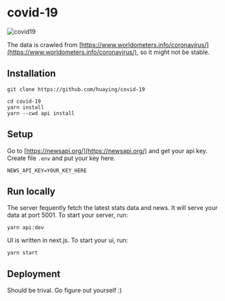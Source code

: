 # covid-19

![covid19](https://user-images.githubusercontent.com/3991678/77348323-37525d00-6d74-11ea-9f76-d07d2ce28392.jpg)


The data is crawled from [https://www.worldometers.info/coronavirus/](https://www.worldometers.info/coronavirus/), so it might not be stable.

## Installation
```
git clone https://github.com/huaying/covid-19

cd covid-19
yarn install
yarn --cwd api install
```

## Setup

Go to [https://newsapi.org/](https://newsapi.org/) and get your api key.
Create file `.env` and put your key here.

```
NEWS_API_KEY=YOUR_KEY_HERE
```

## Run locally

The server fequently fetch the latest stats data and news. It will serve your data at port 5001. To start your server, run:
```
yarn api:dev
```

UI is written in next.js. To start your ui, run:
```
yarn start
```

## Deployment

Should be trival. Go figure out yourself :)
